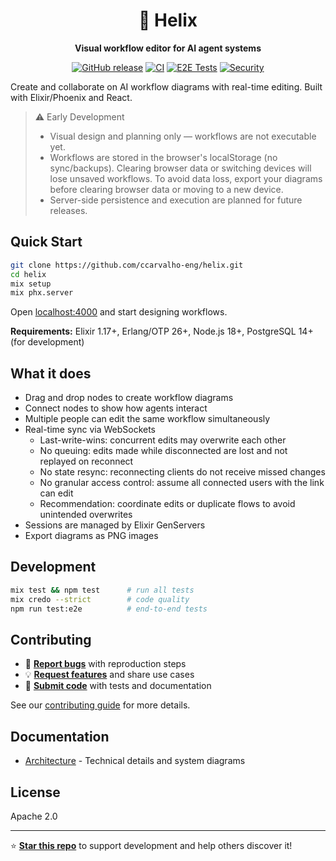 <div align="center">

# 🧬 Helix

**Visual workflow editor for AI agent systems**

[![GitHub release](https://img.shields.io/github/v/release/ccarvalho-eng/helix?style=flat-square)](https://github.com/ccarvalho-eng/helix/releases)
[![CI](https://img.shields.io/github/actions/workflow/status/ccarvalho-eng/helix/ci.yml?style=flat-square&logo=github-actions)](https://github.com/ccarvalho-eng/helix/actions/workflows/ci.yml)
[![E2E Tests](https://img.shields.io/github/actions/workflow/status/ccarvalho-eng/helix/nightly-e2e-tests.yml?style=flat-square&logo=playwright&label=E2E)](https://github.com/ccarvalho-eng/helix/actions/workflows/nightly-e2e-tests.yml)
[![Security](https://img.shields.io/github/actions/workflow/status/ccarvalho-eng/helix/security.yml?style=flat-square&label=Security)](https://github.com/ccarvalho-eng/helix/actions/workflows/security.yml)

</div>

Create and collaborate on AI workflow diagrams with real-time editing. Built with Elixir/Phoenix and React.

> ⚠️ Early Development
>
> - Visual design and planning only — workflows are not executable yet.
> - Workflows are stored in the browser's localStorage (no sync/backups). Clearing browser data or switching devices will lose unsaved workflows. To avoid data loss, export your diagrams before clearing browser data or moving to a new device.
> - Server-side persistence and execution are planned for future releases.

## Quick Start

```bash
git clone https://github.com/ccarvalho-eng/helix.git
cd helix
mix setup
mix phx.server
```

Open [localhost:4000](http://localhost:4000) and start designing workflows.

**Requirements:** Elixir 1.17+, Erlang/OTP 26+, Node.js 18+, PostgreSQL 14+ (for development)

## What it does

- Drag and drop nodes to create workflow diagrams
- Connect nodes to show how agents interact
- Multiple people can edit the same workflow simultaneously
- Real-time sync via WebSockets
  - Last-write-wins: concurrent edits may overwrite each other
  - No queuing: edits made while disconnected are lost and not replayed on reconnect
  - No state resync: reconnecting clients do not receive missed changes
  - No granular access control: assume all connected users with the link can edit
  - Recommendation: coordinate edits or duplicate flows to avoid unintended overwrites
- Sessions are managed by Elixir GenServers
- Export diagrams as PNG images

## Development

```bash
mix test && npm test      # run all tests
mix credo --strict        # code quality
npm run test:e2e          # end-to-end tests
```

## Contributing

- 🐛 **[Report bugs](https://github.com/ccarvalho-eng/helix/issues)** with reproduction steps
- 💡 **[Request features](https://github.com/ccarvalho-eng/helix/discussions)** and share use cases
- 🔧 **[Submit code](https://github.com/ccarvalho-eng/helix/pulls)** with tests and documentation

See our [contributing guide](CONTRIBUTING.md) for more details.

## Documentation

- [Architecture](docs/architecture.md) - Technical details and system diagrams

## License

Apache 2.0

---

⭐ **[Star this repo](https://github.com/ccarvalho-eng/helix)** to support development and help others discover it!
